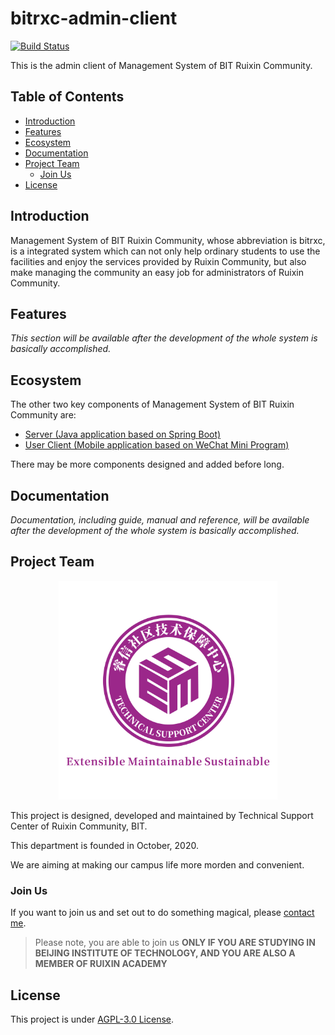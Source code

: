 # bitrxc-admin-client

[![Build Status](https://jenkins.hyperzsb.tech/buildStatus/icon?job=bitrxc-admin-client)](https://jenkins.hyperzsb.tech/job/bitrxc-admin-client/)

This is the admin client of Management System of BIT Ruixin Community.

## Table of Contents

- [Introduction](https://github.com/Hyperzsb/bitrxc-admin-client#introduction)
- [Features](https://github.com/Hyperzsb/bitrxc-admin-client#features)
- [Ecosystem](https://github.com/Hyperzsb/bitrxc-admin-client#ecosystem)
- [Documentation](https://github.com/Hyperzsb/bitrxc-admin-client#documentation)
- [Project Team](https://github.com/Hyperzsb/bitrxc-admin-client#project-team)
  - [Join Us](https://github.com/Hyperzsb/bitrxc-admin-client#join-us)
- [License](https://github.com/Hyperzsb/bitrxc-admin-client#license)

## Introduction

Management System of BIT Ruixin Community, whose abbreviation is bitrxc, is a integrated system which can not only help ordinary students to use the facilities and enjoy the services provided by Ruixin Community, but also make managing the community an easy job for administrators of Ruixin Community.

## Features

*This section will be available after the development of the whole system is basically accomplished.*

## Ecosystem

The other two key components of Management System of BIT Ruixin Community are:

- [Server (Java application based on Spring Boot)](https://github.com/Hyperzsb/bitrxc-server)
- [User Client (Mobile application based on WeChat Mini Program)](https://github.com/Hyperzsb/bitrxc-user-client)

There may be more components designed and added before long.

## Documentation

*Documentation, including guide, manual and reference, will be available after the development of the whole system is basically accomplished.*

## Project Team

<p align="center">
  <a href="https://tsc.bitrxc.com/">
  	<img src="https://github.com/Hyperzsb/Hyperzsb/raw/master/images/tsc-logo-transparent.png" alt="LOGO of Technical Support Center of Ruixin Community" width="350" />
  </a>
</p>


This project is designed, developed and maintained by Technical Support Center of Ruixin Community, BIT.

This department is founded in October, 2020.

We are aiming at making our campus life more morden and convenient.

### Join Us

If you want to join us and set out to do something magical, please [contact me](mailto:hyperzsb@outlook.com).

> Please note, you are able to join us **ONLY IF YOU ARE STUDYING IN BEIJING INSTITUTE OF TECHNOLOGY, AND YOU ARE ALSO A MEMBER OF RUIXIN ACADEMY**

## License

This project is under [AGPL-3.0 License](https://github.com/Hyperzsb/bitrxc-admin-client/blob/master/LICENSE).

